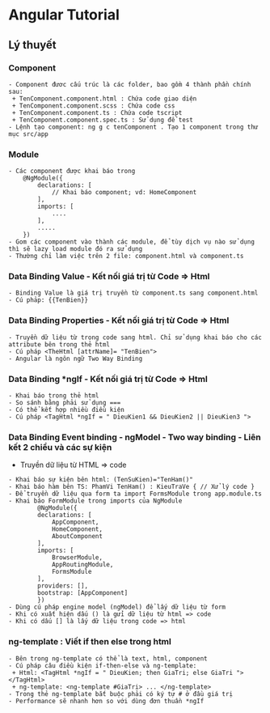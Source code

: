 # Angular Tutorial
## Lý thuyết
### Component
```
- Component đươc cấu trúc là các folder, bao gồm 4 thành phần chính sau:
 + TenComponent.component.html : Chứa code giao diện
 + TenComponent.component.scss : Chứa code css
 + TenComponent.component.ts : Chứa code tscript
 + TenComponent.component.spec.ts : Sử dụng để test
- Lệnh tạo component: ng g c tenComponent . Tạo 1 component trong thư mục src/app
```
### Module
```
- Các component được khai báo trong
    @NgModule({
        declarations: [
            // Khai báo component; vd: HomeComponent
        ],
        imports: [
            ....
        ],
        .....
    })
- Gom các component vào thành các module, để tùy dịch vụ nào sử dụng thì sẽ lazy load module đó ra sử dụng    
- Thường chỉ làm việc trên 2 file: component.html và component.ts
```
### Data Binding Value - Kết nối giá trị từ Code => Html
```
- Binding Value là giá trị truyền từ component.ts sang component.html
- Cú phảp: {{TenBien}}
```
### Data Binding Properties - Kết nối giá trị từ Code => Html
```
- Truyền dữ liệu từ trong code sang html. Chỉ sử dụng khai báo cho các attribute bên trong thẻ html
- Cú pháp <TheHtml [attrName]= "TenBien">
- Angular là ngôn ngữ Two Way Binding
```
### Data Binding *ngIf - Kết nối giá trị từ Code => Html
```
- Khai báo trong thẻ html
- So sánh bằng phải sử dụng ===
- Có thể kết hợp nhiều điều kiện
- Cú pháp <TagHtml *ngIf = " DieuKien1 && DieuKien2 || DieuKien3 ">
```
### Data Binding Event binding - ngModel - Two way binding - Liên kết 2 chiều và các sự kiện
* Truyền dữ liệu từ HTML => code
```
- Khai báo sự kiện bên html: (TenSuKien)="TenHam()"
- Khai báo hàm bên TS: PhamVi TenHam() : KieuTraVe { // Xử lý code }
- Để truyền dữ liệu qua form ta import FormsModule trong app.module.ts
- Khai báo FormModule trong imports của NgModule
        @NgModule({
        declarations: [
            AppComponent,
            HomeComponent,
            AboutComponent
        ],
        imports: [
            BrowserModule,
            AppRoutingModule,
            FormsModule
        ],
        providers: [],
        bootstrap: [AppComponent]
        })
- Dùng cú pháp engine model (ngModel) để lấy dữ liệu từ form
- Khi có xuất hiện dấu () là gửi dữ liệu từ html => code
- Khi có dấu [] là lấy dữ liệu trong code => html
```
### ng-template : Viết if then else trong html
```
- Bên trong ng-template có thể là text, html, component
- Cú pháp câu điều kiện if-then-else và ng-template:
 + Html: <TagHtml *ngIf = " DieuKien; then GiaTri; else GiaTri "></TagHtml>
 + ng-template: <ng-template #GiaTri> ... </ng-template>
- Trong thẻ ng-template bắt buộc phải có ký tự # ở đầu giá trị
- Performance sẽ nhanh hơn so với dùng đơn thuần *ngIf
```
